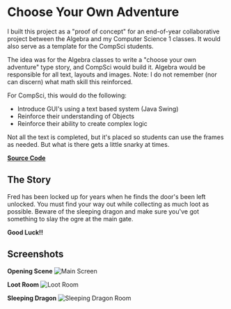 # Choose Your Own Adventure

I built this project as a "proof of concept" for an end-of-year collaborative project between the Algebra and my Computer Science 1 classes.  It would also serve as a template for the CompSci students.

The idea was for the Algebra classes to write a "choose your own adventure" type story, and CompSci would build it.  Algebra would be responsible for all text, layouts and images.  Note: I do not remember (nor can discern) what math skill this reinforced.

For CompSci, this would do the following:
- Introduce GUI's using a text based system (Java Swing)
- Reinforce their understanding of Objects
- Reinforce their ability to create complex logic

Not all the text is completed, but it's placed so students can use the frames as needed.  But what is there gets a little snarky at times.

**[Source Code](https://github.com/rshunter05/Dungeon_Crawler/tree/master/src/crawler)**


## The Story

Fred has been locked up for years when he finds the door's been left unlocked.  You must find your way out while collecting as much loot as possible.  Beware of the sleeping dragon and make sure you've got something to slay the ogre at the main gate.

**Good Luck!!**


## Screenshots
**Opening Scene**
![Main Screen](https://github.com/rshunter05/Dungeon_Crawler/blob/master/index/Screen%20Shot%202023-01-05%20at%201.43.56%20PM.png)

**Loot Room**
![Loot Room](https://github.com/rshunter05/Dungeon_Crawler/blob/master/index/Screen%20Shot%202023-01-05%20at%201.44.27%20PM.png)

**Sleeping Dragon**
![Sleeping Dragon Room](https://github.com/rshunter05/Dungeon_Crawler/blob/master/index/Screen%20Shot%202023-01-05%20at%201.44.56%20PM.png)
